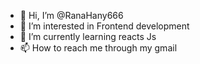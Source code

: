 - 👋 Hi, I’m @RanaHany666
- 👀 I’m interested in Frontend development 
- 🌱 I’m currently learning reacts Js
- 📫 How to reach me through my gmail 

<!---
RanaHany666/RanaHany666 is a ✨ special ✨ repository because its `README.md` (this file) appears on your GitHub profile.
You can click the Preview link to take a look at your changes.
--->
